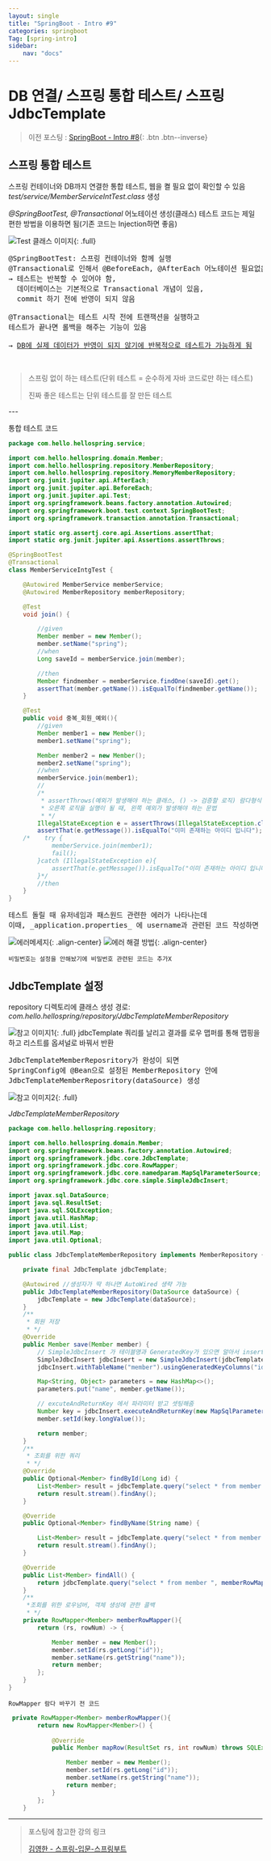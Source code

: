 ```yaml
---
layout: single
title: "SpringBoot - Intro #9"
categories: springboot
Tag: [spring-intro]
sidebar: 
    nav: "docs"
---
```

# DB 연결/ 스프링 통합 테스트/ 스프링 JdbcTemplate

> 이전 포스팅 : [SpringBoot - Intro #8](/springboot/springboot_basic_8){: .btn .btn--inverse}

## 스프링 통합 테스트
스프링 컨테이너와 DB까지 연결한 통합 테스트, 웹을 켤 필요 없이 확인할 수 있음
_test/service/MemberServiceIntTest.class_ 생성

_@SpringBootTest, @Transactional_ 어노테이션 생성(클래스)
테스트 코드는 제일 편한 방법을 이용하면 됨(기존 코드는 Injection하면 좋음)

![Test 클래스 이미지](/assets/images/2022-12-29-10-50-02.png){: .full}
<pre>
@SpringBootTest: 스프링 컨테이너와 함께 실행
​@Transactional로 인해서 @BeforeEach, @AfterEach 어노테이션 필요없음
→ 테스트는 반복할 수 있어야 함,
  데이터베이스는 기본적으로 Transactional 개념이 있음,
  commit 하기 전에 반영이 되지 않음

@Transactional는 테스트 시작 전에 트랜잭션을 실행하고 
테스트가 끝나면 롤백을 해주는 기능이 있음

→ <U>DB에 실제 데이터가 반영이 되지 않기에 반복적으로 테스트가 가능하게 됨</U>
</pre>

​

> 스프링 없이 하는 테스트(단위 테스트 = 순수하게 자바 코드로만 하는 테스트)
> 
> 진짜 좋은 테스트는 단위 테스트를 잘 만든 테스트 

​---

​통합 테스트 코드
```java
package com.hello.hellospring.service;

import com.hello.hellospring.domain.Member;
import com.hello.hellospring.repository.MemberRepository;
import com.hello.hellospring.repository.MemoryMemberRepository;
import org.junit.jupiter.api.AfterEach;
import org.junit.jupiter.api.BeforeEach;
import org.junit.jupiter.api.Test;
import org.springframework.beans.factory.annotation.Autowired;
import org.springframework.boot.test.context.SpringBootTest;
import org.springframework.transaction.annotation.Transactional;

import static org.assertj.core.api.Assertions.assertThat;
import static org.junit.jupiter.api.Assertions.assertThrows;

@SpringBootTest
@Transactional
class MemberServiceIntgTest {

    @Autowired MemberService memberService;
    @Autowired MemberRepository memberRepository;

    @Test
    void join() {

        //given
        Member member = new Member();
        member.setName("spring");
        //when
        Long saveId = memberService.join(member);

        //then
        Member findmember = memberService.findOne(saveId).get();
        assertThat(member.getName()).isEqualTo(findmember.getName());
    }

    @Test
    public void 중복_회원_예외(){
        //given
        Member member1 = new Member();
        member1.setName("spring");

        Member member2 = new Member();
        member2.setName("spring");
        //when
        memberService.join(member1);
        //
        /*
         * assertThrows(예외가 발생해야 하는 클래스, () -> 검증할 로직) 람다형식
         * 오른쪽 로직을 실행이 될 때, 왼쪽 예외가 발생해야 하는 문법
         * */
        IllegalStateException e = assertThrows(IllegalStateException.class, () -> memberService.join(member2));
        assertThat(e.getMessage()).isEqualTo("이미 존재하는 아이디 입니다");
    /*    try {
            memberService.join(member1);
            fail();
        }catch (IllegalStateException e){
            assertThat(e.getMessage()).isEqualTo("이미 존재하는 아이디 입니다");
        }*/
        //then
    }
}
```
<pre>
테스트 돌릴 때 유저네임과 패스원드 관련한 에러가 나타나는데 
이때, _application.properties_ 에 username과 관련된 코드 작성하면 해결
</pre>
![에러메세지](/assets/images/2022-12-29-11-00-06.png){: .align-center}
![에러 해결 방법](/assets/images/2022-12-29-11-00-27.png){: .align-center}

`비밀번호는 설정을 안해놨기에 비밀번호 관련된 코드는 추가X`


## JdbcTemplate 설정

repository 디렉토리에 클래스 생성
경로: _com.hello.hellospring/repository/JdbcTemplateMemberRepository_

![참고 이미지1](/assets/images/2022-12-29-11-06-41.png){: .full}
jdbcTemplate 쿼리를 날리고 결과를 로우 맵퍼를 통해 맵핑을 하고 리스트를 옵셔널로 바꿔서 반환

<pre>
JdbcTemplateMemberReposritory가 완성이 되면 
SpringConfig에 @Bean으로 설정된 MemberRepository 안에 
JdbcTemplateMemberReposritory(dataSource) 생성
</pre>
![참고 이미지2](/assets/images/2022-12-29-11-08-20.png){: .full}


_JdbcTemplateMemberRepository_
```java
package com.hello.hellospring.repository;

import com.hello.hellospring.domain.Member;
import org.springframework.beans.factory.annotation.Autowired;
import org.springframework.jdbc.core.JdbcTemplate;
import org.springframework.jdbc.core.RowMapper;
import org.springframework.jdbc.core.namedparam.MapSqlParameterSource;
import org.springframework.jdbc.core.simple.SimpleJdbcInsert;

import javax.sql.DataSource;
import java.sql.ResultSet;
import java.sql.SQLException;
import java.util.HashMap;
import java.util.List;
import java.util.Map;
import java.util.Optional;

public class JdbcTemplateMemberRepository implements MemberRepository {

    private final JdbcTemplate jdbcTemplate;

    @Autowired //생성자가 딱 하나면 AutoWired 생략 가능
    public JdbcTemplateMemberRepository(DataSource dataSource) {
        jdbcTemplate = new JdbcTemplate(dataSource);
    }
    /**
     * 회원 저장
     * */
    @Override
    public Member save(Member member) {
        // SimpleJdbcInsert 가 테이블명과 GeneratedKey가 있으면 알아서 insert
        SimpleJdbcInsert jdbcInsert = new SimpleJdbcInsert(jdbcTemplate);
        jdbcInsert.withTableName("member").usingGeneratedKeyColumns("id");

        Map<String, Object> parameters = new HashMap<>();
        parameters.put("name", member.getName());

        // excuteAndReturnKey 에서 파라미터 받고 셋팅해줌
        Number key = jdbcInsert.executeAndReturnKey(new MapSqlParameterSource(parameters));
        member.setId(key.longValue());

        return member;
    }
    /**
     * 조회를 위한 쿼리
     * */
    @Override
    public Optional<Member> findById(Long id) {
        List<Member> result = jdbcTemplate.query("select * from member where id = ?", memberRowMapper(), id);
        return result.stream().findAny();
    }

    @Override
    public Optional<Member> findByName(String name) {

        List<Member> result = jdbcTemplate.query("select * from member where name = ?", memberRowMapper(), name);
        return result.stream().findAny();
    }

    @Override
    public List<Member> findAll() {
        return jdbcTemplate.query("select * from member ", memberRowMapper());
    }
    /**
     *조회를 위한 로우넘버, 객체 생성에 관한 콜백
     * */
    private RowMapper<Member> memberRowMapper(){
        return (rs, rowNum) -> {

            Member member = new Member();
            member.setId(rs.getLong("id"));
            member.setName(rs.getString("name"));
            return member;
        };
    }
}
```
`RowMapper 람다 바꾸기 전 코드`
```java
 private RowMapper<Member> memberRowMapper(){
        return new RowMapper<Member>() {
            
            @Override
            public Member mapRow(ResultSet rs, int rowNum) throws SQLException {

                Member member = new Member();
                member.setId(rs.getLong("id"));
                member.setName(rs.getString("name"));
                return member;
            }
        };
    }
```
---
 > 포스팅에 참고한 강의 링크 
 >
 >[김영한 - 스프링-입문-스프링부트](https://www.inflearn.com/course/%EC%8A%A4%ED%94%84%EB%A7%81-%EC%9E%85%EB%AC%B8-%EC%8A%A4%ED%94%84%EB%A7%81%EB%B6%80%ED%8A%B8)
